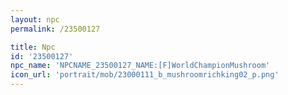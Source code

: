 ```yaml
---
layout: npc
permalink: /23500127

title: Npc
id: '23500127'
npc_name: 'NPCNAME_23500127_NAME:[F]WorldChampionMushroom'
icon_url: 'portrait/mob/23000111_b_mushroomrichking02_p.png'
---
```

